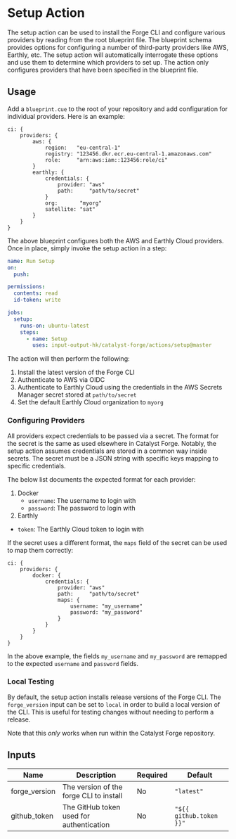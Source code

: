 # Setup Action

The setup action can be used to install the Forge CLI and configure various providers by reading from the root blueprint file.
The blueprint schema provides options for configuring a number of third-party providers like AWS, Earthly, etc.
The setup action will automatically interrogate these options and use them to determine which providers to set up.
The action only configures providers that have been specified in the blueprint file.

## Usage

Add a `blueprint.cue` to the root of your repository and add configuration for individual providers.
Here is an example:

```cue
ci: {
	providers: {
		aws: {
			region:   "eu-central-1"
			registry: "123456.dkr.ecr.eu-central-1.amazonaws.com"
			role:     "arn:aws:iam::123456:role/ci"
		}
		earthly: {
			credentials: {
				provider: "aws"
				path:     "path/to/secret"
			}
			org:       "myorg"
			satellite: "sat"
		}
	}
}
```

The above blueprint configures both the AWS and Earthly Cloud providers.
Once in place, simply invoke the setup action in a step:

```yaml
name: Run Setup
on:
  push:

permissions:
  contents: read
  id-token: write

jobs:
  setup:
    runs-on: ubuntu-latest
    steps:
      - name: Setup
        uses: input-output-hk/catalyst-forge/actions/setup@master
```

The action will then perform the following:

1. Install the latest version of the Forge CLI
2. Authenticate to AWS via OIDC
3. Authenticate to Earthly Cloud using the credentials in the AWS Secrets Manager secret stored at `path/to/secret`
4. Set the default Earthly Cloud organization to `myorg`

### Configuring Providers

All providers expect credentials to be passed via a secret.
The format for the secret is the same as used elsewhere in Catalyst Forge.
Notably, the setup action assumes credentials are stored in a common way inside secrets.
The secret must be a JSON string with specific keys mapping to specific credentials.

The below list documents the expected format for each provider:

1. Docker
   - `username`: The username to login with
   - `password`: The password to login with
1. Earthly
  - `token`: The Earthly Cloud token to login with

If the secret uses a different format, the `maps` field of the secret can be used to map them correctly:

```cue
ci: {
	providers: {
		docker: {
			credentials: {
				provider: "aws"
				path:     "path/to/secret"
                maps: {
                    username: "my_username"
                    password: "my_password"
                }
			}
		}
	}
}
```

In the above example, the fields `my_username` and `my_password` are remapped to the expected `username` and `password` fields.

### Local Testing

By default, the setup action installs release versions of the Forge CLI.
The `forge_version` input can be set to `local` in order to build a local version of the CLI.
This is useful for testing changes without needing to perform a release.

Note that this _only_ works when run within the Catalyst Forge repository.

## Inputs

| Name          | Description                              | Required | Default                 |
| ------------- | ---------------------------------------- | -------- | ----------------------- |
| forge_version | The version of the forge CLI to install  | No       | `"latest"`              |
| github_token  | The GitHub token used for authentication | No       | `"${{ github.token }}"` |